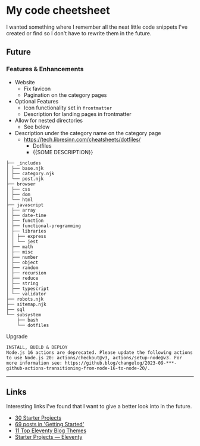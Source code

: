 # My code cheetsheet
I wanted something where I remember all the neat little code snippets I've created or find so I don't have to rewrite them in the future.

## Future
### Features & Enhancements
- Website
  - Fix favicon
  - Pagination on the category pages
- Optional Features
  - Icon functionality set in `frontmatter`
  - Description for landing pages in frontmatter
- Allow for nested directories
  - See below
- Description under the category name on the category page
  - https://tech.libresinn.com/cheatsheets/dotfiles/
    - Dotfiles
    - {{SOME DESCRIPTION}}

```
├── _includes
│ ├── base.njk
│ ├── category.njk
│ └── post.njk
├── browser
│ ├── css
│ ├── dom
│ └── html
├── javascript
│ ├── array
│ ├── date-time
│ ├── function
│ ├── functional-programming
│ ├── libraries
│ │ ├── express
│ │ └── jest
│ ├── math
│ ├── misc
│ ├── number
│ ├── object
│ ├── random
│ ├── recursion
│ ├── reduce
│ ├── string
│ ├── typescript
│ └── validator
├── robots.njk
├── sitemap.njk
├── sql
└── subsystem
    ├── bash
    └── dotfiles
```


Upgrade
```
INSTALL, BUILD & DEPLOY
Node.js 16 actions are deprecated. Please update the following actions to use Node.js 20: actions/checkout@v3, actions/setup-node@v3. For more information see: https://github.blog/changelog/2023-09-***-github-actions-transitioning-from-node-16-to-node-20/.
```

---
## Links
Interesting links I've found that I want to give a better look into in the future.

- [30 Starter Projects](https://11tybundle.dev/starters/)
- [69 posts in 'Getting Started'](https://11tybundle.dev/categories/getting-started/)
- [11 Top Eleventy Blog Themes](https://cloudcannon.com/blog/11-top-eleventy-blog-themes-starters-in-2023/)
- [Starter Projects — Eleventy](https://www.11ty.dev/docs/starter/)
